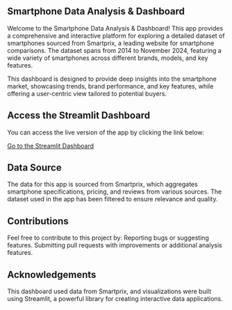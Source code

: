 ## Smartphone Data Analysis & Dashboard

Welcome to the Smartphone Data Analysis & Dashboard! This app provides a comprehensive and interactive platform for exploring a detailed dataset of smartphones sourced from Smartprix, a leading website for smartphone comparisons. The dataset spans from 2014 to November 2024, featuring a wide variety of smartphones across different brands, models, and key features.

This dashboard is designed to provide deep insights into the smartphone market, showcasing trends, brand performance, and key features, while offering a user-centric view tailored to potential buyers.

## Access the Streamlit Dashboard
You can access the live version of the app by clicking the link below:

[Go to the Streamlit Dashboard](https://smartphone-analysis-dashboard-6666.streamlit.app/)


## Data Source
The data for this app is sourced from Smartprix, which aggregates smartphone specifications, pricing, and reviews from various sources. The dataset used in the app has been filtered to ensure relevance and quality.

## Contributions
Feel free to contribute to this project by:
Reporting bugs or suggesting features.
Submitting pull requests with improvements or additional analysis features.

## Acknowledgements
This dashboard used data from Smartprix, and visualizations were built using Streamlit, a powerful library for creating interactive data applications.

